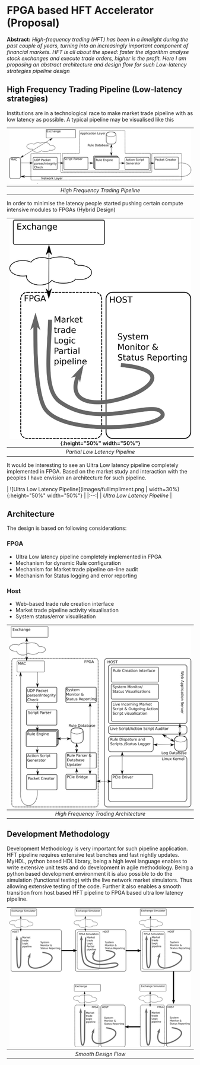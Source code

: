 # FPGA based HFT Accelerator (Proposal)


**Abstract:** *High-frequency trading (HFT) has been in a limelight during the past couple of years, turning into an increasingly important component of financial markets. HFT is all about the speed: faster the algorithm analyse stock exchanges and execute trade orders, higher is the profit. Here I am proposing an abstract architecture and design flow for such Low-latency strategies pipeline design*

## High Frequency Trading Pipeline (Low-latency strategies)

Institutions are in a technological race to make market trade pipeline with as low latency as possible. A typical pipeline may be visualised like this 

| ![High Frequency Trading](images/Pipeline.png) | 
|:--:| 
| *High Frequency Trading Pipeline* |

In order to minimise the latency people started pushing certain compute intensive modules to FPGAs (Hybrid Design) 

| ![Partial Low Latency Pipeline](images/partialImpliment.png){:height="50%" width="50%"} | 
|:--:| 
| *Partial Low Latency Pipeline* |

It would be interesting to see an Ultra Low latency pipeline completely implemented in FPGA. Based on the market study and interaction with the peoples I have envision an architecture for such pipeline.

| ![Ultra Low Latency Pipeline](images/fullImpliment.png | width=30%){:height="50%" width="50%"} | 
|:--:| 
| *Ultra Low Latency Pipeline* |

## Architecture

The design is based on following considerations:

### FPGA
* Ultra Low latency pipeline completely implemented in FPGA
* Mechanism for dynamic Rule configuration
* Mechanism for Market trade pipeline on-line audit
* Mechanism for Status logging and error reporting

### Host
* Web-based trade rule creation interface
* Market trade pipeline activity visualisation
* System status/error visualisation

| ![High Frequency Trading](images/HFT.png) | 
|:--:| 
| *High Frequency Trading Architecture* |

## Development Methodology
Development Methodology is very important for such pipeline application. HFT pipeline requires extensive test benches and fast nightly updates. MyHDL, python based HDL library, being a high level language enables to write extensive unit tests and do development in agile methodology. Being a python based development environment it is also possible to do the simulation (functional testing) with the live network market simulators. Thus allowing extensive testing of the code. Further it also enables a smooth transition from host based HFT pipeline to FPGA based ultra low latency pipeline.

| ![Smooth Design Flow](images/DesignFlow.png) | 
|:--:| 
| *Smooth Design Flow* |

